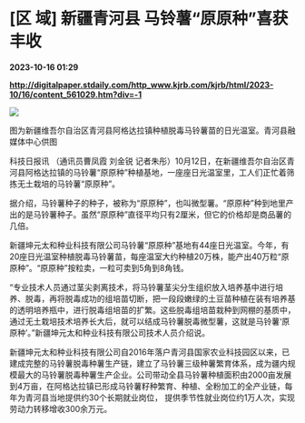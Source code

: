 # [区 域] 新疆青河县 马铃薯“原原种”喜获丰收

**2023-10-16 01:29**

**http://digitalpaper.stdaily.com/http_www.kjrb.com/kjrb/html/2023-10/16/content_561029.htm?div=-1**

![](http://digitalpaper.stdaily.com/http_www.kjrb.com/kjrb/images/2023-10/16/07/3408980_wangty1_1697186655732_b.jpg)

图为新疆维吾尔自治区青河县阿格达拉镇种植脱毒马铃薯苗的日光温室。青河县融媒体中心供图

 科技日报讯 （通讯员曹凤霞 刘金锐 记者朱彤）10月12日，在新疆维吾尔自治区青河县阿格达拉镇的马铃薯“原原种”种植基地，一座座日光温室里，工人们正忙着筛拣无土栽培的马铃薯“原原种”。

 据介绍，马铃薯种子的种子，被称为“原原种”，也叫微型薯。“原原种”种到地里产出的是马铃薯种子。虽然“原原种”直径平均只有2厘米，但它的价格却是商品薯的几倍。

 新疆坤元太和种业科技有限公司马铃薯“原原种”基地有44座日光温室。今年，有20座日光温室种植脱毒马铃薯苗，每座温室大约种植20万株，能产出40万粒“原原种”。“原原种”按粒卖，一粒可卖到5角到8角钱。

 “专业技术人员通过茎尖剥离技术，将马铃薯茎尖分生组织放入培养基中进行培养、脱毒，再将脱毒成功的组培苗切断，把一段段嫩绿的土豆苗种植在装有培养基的透明培养瓶中，进行脱毒组培苗的扩繁。这些脱毒组培苗栽种到网棚的基质中，通过无土栽培技术培养长大后，就可以结成马铃薯脱毒微型薯，这就是马铃薯‘原原种’。”新疆坤元太和种业科技有限公司技术人员介绍说。

 新疆坤元太和种业科技有限公司自2016年落户青河县国家农业科技园区以来，已建成完整的马铃薯脱毒种薯生产链，建立了马铃薯三级种薯繁育体系，成为疆内规模最大的马铃薯脱毒种薯生产企业。公司带动全县马铃薯种植面积由2000亩发展到4万亩，在阿格达拉镇已形成马铃薯籽种繁育、种植、全粉加工的全产业链，每年为青河县当地提供约30个长期就业岗位， 提供季节性就业岗位约1万人次，实现劳动力转移增收300余万元。